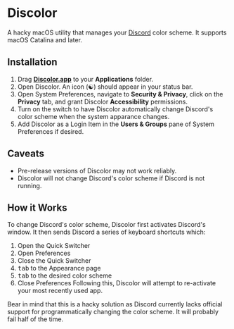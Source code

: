 # Discolor
A hacky macOS utility that manages your [Discord](https://discordapp.com) color scheme. It supports macOS Catalina and later.

## Installation
1. Drag [**Discolor.app**](https://github.com/anli5005/Discolor/releases/download/v1.0-alpha.1/Discolor.app.zip) to your **Applications** folder.
2. Open Discolor. An icon (☯️) should appear in your status bar.
3. Open System Preferences, navigate to **Security & Privacy**, click on the **Privacy** tab, and grant Discolor **Accessibility** permissions.
4. Turn on the switch to have Discolor automatically change Discord's color scheme when the system apparance changes.
5. Add Discolor as a Login Item in the **Users & Groups** pane of System Preferences if desired.

## Caveats
* Pre-release versions of Discolor may not work reliably.
* Discolor will not change Discord's color scheme if Discord is not running.

## How it Works
To change Discord's color scheme, Discolor first activates Discord's window. It then sends Discord a series of keyboard shortcuts which:
1. Open the Quick Switcher
2. Open Preferences
3. Close the Quick Switcher
4. <kbd>tab</kbd> to the Appearance page
5. <kbd>tab</kbd> to the desired color scheme
6. Close Preferences
Following this, Discolor will attempt to re-activate your most recently used app.

Bear in mind that this is a hacky solution as Discord currently lacks official support for programmatically changing the color scheme. It will probably fail half of the time.
